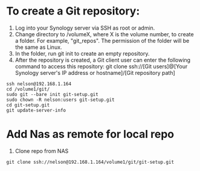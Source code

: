 # To create a Git repository:

1.  Log into your Synology server via SSH as root or admin.
2.  Change directory to /volumeX, where X is the volume number, to create a folder. For example, "git_repos". The permission of the folder will be the same as Linux.
3.  In the folder, run git init to create an empty repository.
4.  After the repository is created, a Git client user can enter the following command to access this repository:
    git clone ssh://[Git users]@[Your Synology server's IP address or hostname]/[Git repository path]

```
ssh nelson@192.168.1.164
cd /volume1/git/
sudo git --bare init git-setup.git
sudo chown -R nelson:users git-setup.git
cd git-setup.git
git update-server-info

```

# Add Nas as remote for local repo

1. Clone repo from NAS

```
git clone ssh://nelson@192.168.1.164/volume1/git/git-setup.git
```
